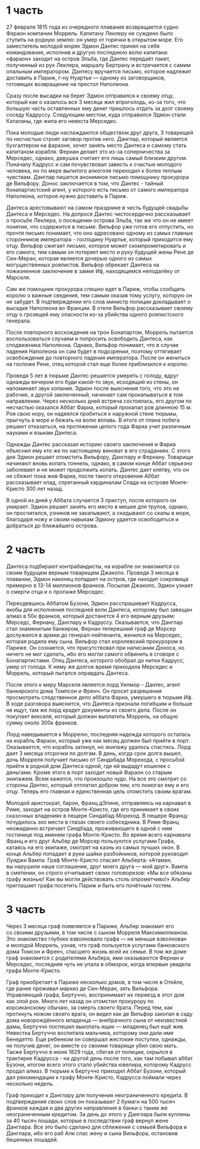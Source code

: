 # 1 часть

27 февраля 1815 года из очередного плавания возвращается судно Фараон компании Моррель. Капитану Леклеру не суждено было ступить на родную землю: он умер от горячки в открытом море. Его заместитель молодой моряк Эдмон Дантес принял на себя командование, исполнив и другую последнюю волю капитана: «фараон» заходит на остров Эльба, где Дантес передаёт пакет, полученный из рук Леклера, маршалу Бертрану и встречается с самим опальным императором. Дантесу вручается письмо, которое надлежит доставить в Париж, г-ну Нуартье — одному из заговорщиков, готовящих возвращение на престол Наполеона.

Сразу после высадки на берег Эдмон отправился к своему отцу, который как о
казалось все 3 месяца жил впроголодь, из-за того, что большую часть оставленных ему денег пришлось отдать за долг своему соседу Кадруссу. Следующим местом, куда отправился Эдмон стали Каталаны, где жила его невеста Мерседес.

Пока молодые люди наслаждаются обществом друг друга, 3 товарищей по несчастью строят заговор против него. Данглар, который является бухгалтером на фараоне, хочет занять место Дантеса и самому стать капитаном корабля. Фернан делает это из-за соперничества за Мерседес, однако, девушка считает его лишь самый близким другом. Поначалу Кадрусс и сам почувствовал зависть к счастью молодого человека, но по мере выпитого алкоголя переходил к более теплым чувствам. Данглар пишется анонимное письмо помощнику прокурора де Вильфору. Донос заключается в том, что Дантес - тайный бонапартистский агент, у которого есть письмо от самого императора Наполеона, которое нужно доставить в Париж.

Дантеса арестовывают на самом празднике в честь будущей свадьбы Дантеса и Мерседес. На допросе Дантес чистосердечно рассказывает о просьбе Леклера, о посещении острова Эльба, так же что он не имеет понятия, что содержится в письме. Вильфор уже готов его отпустить, но прочтя письмо понимает, что оно адресовано одному из самых главных сторонников императора - господину Нуартье, который приходится ему отцу. Вильфор сжигает письмо, которое может скомпрометировать и его самого, тем самым он потеряет место и руку будущей жены Рене де Сен-Меран, которая является дочерью одного из самых могущественных роялистов. Вильфор обрекает Дантеса на пожизненное заключение в замке Иф, находящемся неподалёку от Марселя.

Сам же помощник прокурора спешно едет в Париж, чтобы сообщить королю о важные сведения, тем самым оказав тому услугу, которую он не забудет. В подтверждении его слов министр полиции докладывает о высадке Наполеона во Франции. В отеле Вильфор рассказывает своему отцу о грозящей ему опасности из-за убийства одного роялистского генерала.

После повторного восхождения на трон Бонапартом, Моррель пытается воспользоваться случаем и попросить освободить Дантеса, как сподвижника Наполеона. Однако, Вильфор понимает, что в случае падения Наполеона он сам будет в подозрении, поэтому оттягивает освобождение до повторного падения императора. После он жениться на госпоже Рене, отец которой стал еще более приблизился к королю.

Проведя 5 лет в тюрьме Дантес решается умереть с голоду, вдруг однажды вечером его буди какой-то звук, исходящий из стены, он напоминает звук копания. Эдмон после выяснения того, что это не рабочие, а другой заключенный, начинает сам прокапываться в том направлении. Через несколько дней встреча состоялась, его другом по несчастью оказался Аббат Фариа, который прокапал ров длинною 15 м. Роя свою нору, он надеялся пробиться к наружной стене тюрьмы, прыгнуть в море и бежать на волю вплавь. В итоге от плана побега решают отказаться, на протяжении целого года Фариа учит различным науками и языкам Дантеса.

Однажды Дантес рассказал историю своего заключения и Фариа объяснил ему кто же по настоящему виноват в его страданиях. С этого дня Эдмон решает отомстить Вильфору, Данглару и Фернану. Товарищи начинают вновь копать тоннель, однако, в самом конце Аббат серьезно заболевает и не может продолжить копать. Дантес дает клятву, что он не сбежит пока жив Фариа, после такого откровения Аббат рассказывает клад, спрятанный кардиналам Спада на острове Монте-Кристо 300 лет назад.

В одной из дней у Аббата случается 3 приступ, после которого он умирает. Эдмон решает занять его место в мешке для трупов, однако, он просчитался, узников не закапывают, а скидывают со скалы в море, благодаря ножу и своим навыкам Эдмону удается освободиться и добраться до ближайшего острова.

# 2 часть

Дантеса подбирают контрабандисты, на корабле он знакомится со своим будущем верным товарищем Джакопо. Проведя 3 месяца в плавании, Эдмон наконец попадает на остров, где находит сокровища примерно в 13-14 миллионов франков. Посылая Джакопо, Эдмон узнает о смерти отца и о пропаже Мерседес.

Переодевшись Аббатом Бузони, Эдмон расспрашивает Кадрусса, якобы для исполнения последней воли Дантеса, которому был завещан алмаз в 50к франков, который достанется 4 его верным друзьям: Мерседс, Фернану, Данглару и Кадруссу. Оказывается, что Данглар стал знаменитым банкиром, Фернан теперешний граф де Морсер дослужился в армии до генерал-лейтенанта, женился на Мерседес, которая родила ему сына.  Вильфор стал королевский прокурором в Париже. Он сознается, что присутствовал при написании Доноса, но ничего не мог сделать, ибо его могли самого обвинить в сговоре с Бонапартистами. Отец Дантеса, которого обобрал до нитки Кадрусс, умер от голода. К нему же долгое время приходила Мерседес и Моррель, который пытался оправдать Дантеса.

После этого к меру Марселя является лорд Уилмор - Дантес, агент банкирского дома Томпсон и Френч. Он просит разрешения просмотреть следственное дело аббата Фариа, умершего в тюрьме Иф. В ходе разговора выяснится, что Дантеса признали погибшим и больше не ищут, там же лорд крадет документы из своего дела. После он покупает векселя, который должен выплатить Моррель, на общую сумму около 300к франков.

Лорд наведывается к Моррелю, последняя надежда которого осталась на корабль Фараон, который уже как месяц должен был прийти в порт. Оказывается, что корабль затонул, но экипажу удалось спастись. Лорд дает 3 месяца отсрочки по долгам. В день, когда срок долга вышел, дочь Морреля получает письмо от Синдабада Морехода, с просьбой прийти в родной дом Дантеса одной, где ей выдадут кошелек с деньгами. Кроме этого в порт заходит новый Фараон со старым экипажем. Всем кажется, что произошло чудо. На все это смотрит со стороны Дантес, который отплатил добром тем, кто помогал ему и его отцу. Теперь его главная и единственная цель отомстить своим врагам.

Молодой аристократ, барон, Франц дЭпине, отправляясь на карнавал в Риме, заходит на остров Монте-Кристо, где его принимает в своих сказочных владениях в пещере Синдабад-Мореход. В пещере Францу почудилось эхо мести в глазах своего собеседника. В Риме Франц неожиданно встречает Синдбада, проживающего в одной с ним гостинице под именем графа Монте-Кристо. Во время всего карнавала Франц и его друг Альбер де Морсер пользуются услугами Графа, катаясь на его экипаже, смотрят на казнь из самых лучших окон. В конце Альбер попадает в руки шайки разбойников, которой руководит Луиджи Вампа. Граф Монте-Кристо спасает Альберта: «Атаман, вы нарушили наше соглашение, друг моего друга — мой друг». Вампа в смятении, он строго отчитывает своих головорезов: «Мы все обязаны графу жизнью! Как вы могли действовать столь опрометчиво!» Альбер приглашает графа посетить Париж и быть его почётным гостем.

# 3 часть

Через 3 месяца граф появляется в Париже, Альбер знакомит его со своими друзьями, в том числе с сыном Морреля Максимиллианом. Это знакомство глубоко взволновало графа — не меньше взволнован и молодой Моррель, узнав, что граф пользуется услугами банковского дома Томсон и Френч, спасшего жизнь всей их семье. В том же доме граф знакомится с родителями Альбера, ими оказываются Фернан и Мерседес, последняя чуть не упала в обморок, когда впервые увидела графа Монте-Кристо.

Граф приобретает в Париже несколько домов, в том числе в Отейле, где ранее проживал маркиз де Сен-Меран, зять Вильфора. Управляющий графа, Бертуччо, воспринимает их переезд в этот дом как злой рок. Много лет назад он отомстил прокурору по корсиканскому обычаю, за смерть своего брата. Перед тем, как проткнуть ножом своего врага, он видел как де Вильфор закопал в саду дома новорождённого младенца — внебрачного сына от неизвестной дамы, Бертуччо поспешил выкопать ящик — младенец был ещё жив. Невестка Бертуччо воспитала мальчика, которому они дали имя Бенедетто. Еще ребенком он совершал жестокие поступки, однажды, не получив денег, он вместе со своими товарищи убил свою мать. Также Бертуччо в июне 1829 года, сбегая от полиции, скрылся в трактирке Кадрусса - на другой день после того, как там побывал аббат Бузони, итогом всего этого стало убийства ювелира, которому Кадрусс продал алмаз. В тюрьме к Бертуччо приходил Аббат Бузони, который дал рекомендации к графу Монте-Кристо, Кадрусса поймали через  несколько недель.

Граф приходит к Данглару для получения неограниченного кредита. В подтверждения своих слов он показывает 2 бумаги на 500 тысяч франков каждая и два других направления в банки с таким же неограниченным кредитом. За день до этого у Данглара были куплены за 40 тысяч лошади, которые в последствии граф вернул жене Данглара. Все это было сделано для сближения с семьей Вильфора и Данглара, ибо его раб Али спас жену и сына Вильфора, остановив бешенных лошадей.

